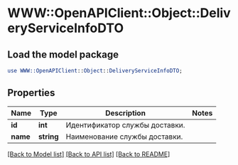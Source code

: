 # WWW::OpenAPIClient::Object::DeliveryServiceInfoDTO

## Load the model package
```perl
use WWW::OpenAPIClient::Object::DeliveryServiceInfoDTO;
```

## Properties
Name | Type | Description | Notes
------------ | ------------- | ------------- | -------------
**id** | **int** | Идентификатор службы доставки. | 
**name** | **string** | Наименование службы доставки. | 

[[Back to Model list]](../README.md#documentation-for-models) [[Back to API list]](../README.md#documentation-for-api-endpoints) [[Back to README]](../README.md)


